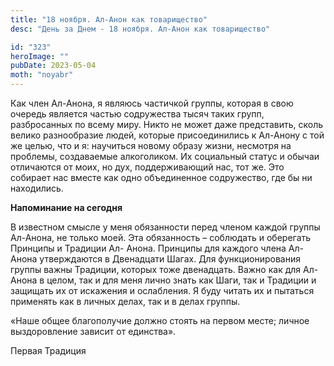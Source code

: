 ```yaml
---
title: "18 ноября. Ал-Анон как товарищество"
desc: "День за Днем - 18 ноября. Ал-Анон как товарищество"

id: "323"
heroImage: ""
pubDate: 2023-05-04
moth: "noyabr"
---
```


Как член Ал-Анона, я являюсь частичкой группы, которая в свою очередь является
частью содружества тысяч таких групп, разбросанных по всему миру. Никто не
может даже представить, сколь велико разнообразие людей, которые
присоединились к Ал-Анону с той же целью, что и я: научиться новому образу
жизни, несмотря на проблемы, создаваемые алкоголиком. Их социальный статус и
обычаи отличаются от моих, но дух, поддерживающий нас, тот же. Это собирает
нас вместе как одно объединенное содружество, где бы ни находились.

**Напоминание на сегодня**

В известном смысле у меня обязанности перед членом каждой группы Ал-Анона, не
только моей. Эта обязанность – соблюдать и оберегать Принципы и Традиции Ал-
Анона. Принципы для каждого члена Ал-Анона утверждаются в Двенадцати Шагах.
Для функционирования группы важны Традиции, которых тоже двенадцать. Важно как
для Ал-Анона в целом, так и для меня лично знать как Шаги, так и Традиции и
защищать их от искажения и ослабления. Я буду читать их и пытаться применять
как в личных делах, так и в делах группы.

«Наше общее благополучие должно стоять на первом месте; личное выздоровление
зависит от единства».

Первая Традиция
